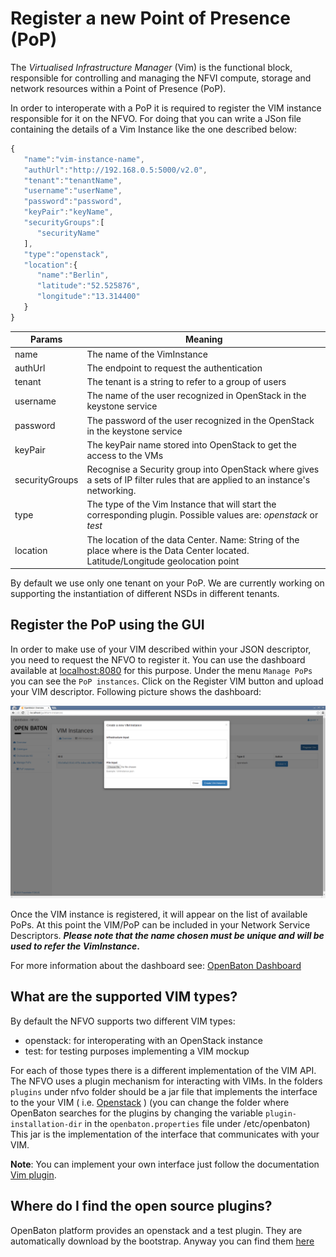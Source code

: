 # Register a new Point of Presence (PoP)

The *Virtualised Infrastructure Manager* (Vim) is the functional block, responsible for controlling and managing the
 NFVI compute, storage and network resources within a Point of Presence (PoP).
 
In order to interoperate with a PoP it is required to register the VIM instance responsible for it on the NFVO. For doing that you can write a JSon file containing the details of a Vim Instance like the one described below: 


```javascript
{  
   "name":"vim-instance-name",
   "authUrl":"http://192.168.0.5:5000/v2.0",
   "tenant":"tenantName",
   "username":"userName",
   "password":"password",
   "keyPair":"keyName",
   "securityGroups":[  
      "securityName"
   ],
   "type":"openstack",
   "location":{  
      "name":"Berlin",
      "latitude":"52.525876",
      "longitude":"13.314400"
   }
}

```


| Params          		| Meaning       													                                                                                             |
| --------------------| -------------------------------------------------------------------------------------------------------------------------------------|
| name  				      | The name of the VimInstance                                                                                                          |
| authUrl 				    | The endpoint to request the authentication      	                                                                                   |
| tenant 				      | The tenant is a string to refer to a group of users  	                                                                               |
| username 				    | The name of the user recognized in OpenStack in the keystone service    	                                                           |
| password 				    | The password of the user recognized in the OpenStack in the keystone service    	                                                   |
| keyPair 				    | The keyPair name stored into OpenStack to get the access to the VMs                                                                  |
| securityGroups 		  | Recognise a Security group into OpenStack where gives a sets of IP filter rules that are applied to an instance's networking.   	   |
| type 		            | The type of the Vim Instance that will start the corresponding plugin. Possible values are: _openstack_ or _test_                    |
| location 				    | The location of the data Center. Name: String of the place where is the Data Center located. Latitude/Longitude geolocation point  	 |

By default we use only one tenant on your PoP. We are currently working on supporting the instantiation of different NSDs in different tenants. 

## Register the PoP using the GUI
In order to make use of your VIM described within your JSON descriptor, you need to request the NFVO to register it. 
You can use the dashboard available at [localhost:8080] for this purpose. 
Under the menu `Manage PoPs` you can see the `PoP instances`. Click on the Register VIM button and upload your VIM descriptor. Following picture shows the dashboard: 

![register a new PoP][register-new-pop]

Once the VIM instance is registered, it will appear on the list of available PoPs. At this point the VIM/PoP can be included in your Network Service Descriptors. 
**_Please note that the name chosen must be unique and will be used to refer the VimInstance_.**

For more information about the dashboard see: [OpenBaton Dashboard]


## What are the supported VIM types?

By default the NFVO supports two different VIM types: 

* openstack: for interoperating with an OpenStack instance
* test: for testing purposes implementing a VIM mockup

For each of those types there is a different implementation of the VIM API. The NFVO uses a plugin mechanism for interacting with VIMs. In the folders `plugins` under nfvo folder should be a jar file that implements the interface to the your VIM ( i.e. [Openstack][openstack-link] )
(you can change the folder where OpenBaton searches for the plugins by changing the variable `plugin-installation-dir` in the `openbaton.properties` file under /etc/openbaton)
This jar is the implementation of the interface that communicates with your VIM.

**Note**: You can implement your own interface just follow the documentation [Vim plugin].

## Where do I find the open source plugins?

OpenBaton platform provides an openstack and a test plugin. They are automatically download by the bootstrap. Anyway you can find them [here](http://get.openbaton.org/plugins)

[OpenBaton Dashboard]:nfvo-how-to-use-gui
[Vim plugin]:vim-plugin.md
[OpenBaton Dashboard]:nfvo-how-to-use-gui.md
[localhost:8080]:localhost:8080
[register-new-pop]:images/vim-instance-register-new-pop.png
[openstack-link]:https://www.openstack.org/

<!---
Script for open external links in a new tab
-->
<script type="text/javascript" charset="utf-8">
      // Creating custom :external selector
      $.expr[':'].external = function(obj){
          return !obj.href.match(/^mailto\:/)
                  && (obj.hostname != location.hostname);
      };
      $(function(){
        $('a:external').addClass('external');
        $(".external").attr('target','_blank');
      })
</script>